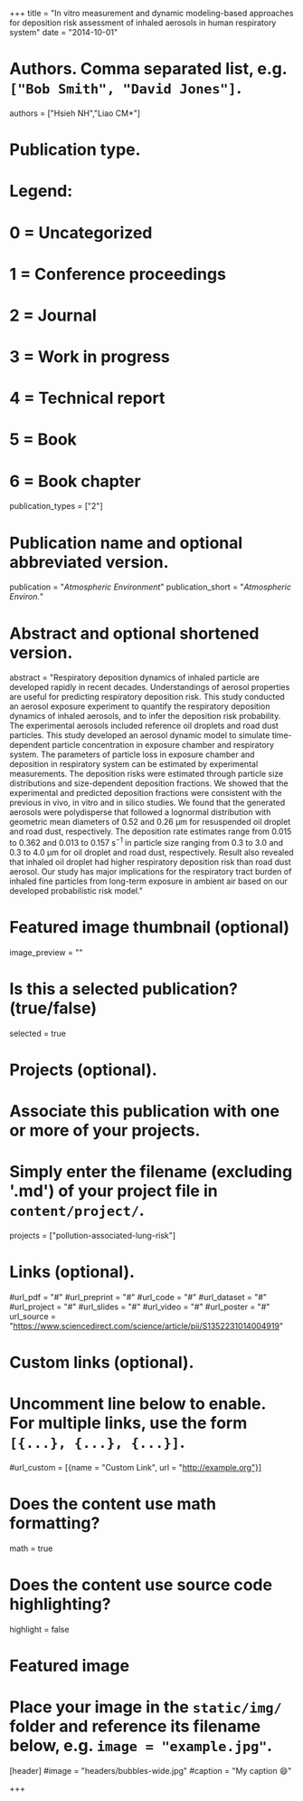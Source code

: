 +++
title = "In vitro measurement and dynamic modeling-based approaches for deposition risk assessment of inhaled aerosols in human respiratory system"
date = "2014-10-01"

# Authors. Comma separated list, e.g. `["Bob Smith", "David Jones"]`.
authors = ["Hsieh NH","Liao CM*"]

# Publication type.
# Legend:
# 0 = Uncategorized
# 1 = Conference proceedings
# 2 = Journal
# 3 = Work in progress
# 4 = Technical report
# 5 = Book
# 6 = Book chapter
publication_types = ["2"]

# Publication name and optional abbreviated version.
publication = "*Atmospheric Environment*"
publication_short = "*Atmospheric Environ.*"

# Abstract and optional shortened version.
abstract = "Respiratory deposition dynamics of inhaled particle are developed rapidly in recent decades. Understandings of aerosol properties are useful for predicting respiratory deposition risk. This study conducted an aerosol exposure experiment to quantify the respiratory deposition dynamics of inhaled aerosols, and to infer the deposition risk probability. The experimental aerosols included reference oil droplets and road dust particles. This study developed an aerosol dynamic model to simulate time-dependent particle concentration in exposure chamber and respiratory system. The parameters of particle loss in exposure chamber and deposition in respiratory system can be estimated by experimental measurements. The deposition risks were estimated through particle size distributions and size-dependent deposition fractions. We showed that the experimental and predicted deposition fractions were consistent with the previous in vivo, in vitro and in silico studies. We found that the generated aerosols were polydisperse that followed a lognormal distribution with geometric mean diameters of 0.52 and 0.26 μm for resuspended oil droplet and road dust, respectively. The deposition rate estimates range from 0.015 to 0.362 and 0.013 to 0.157 s$^{−1}$ in particle size ranging from 0.3 to 3.0 and 0.3 to 4.0 μm for oil droplet and road dust, respectively. Result also revealed that inhaled oil droplet had higher respiratory deposition risk than road dust aerosol. Our study has major implications for the respiratory tract burden of inhaled fine particles from long-term exposure in ambient air based on our developed probabilistic risk model."

# Featured image thumbnail (optional)
image_preview = ""

# Is this a selected publication? (true/false)
selected = true

# Projects (optional).
#   Associate this publication with one or more of your projects.
#   Simply enter the filename (excluding '.md') of your project file in `content/project/`.
projects = ["pollution-associated-lung-risk"]

# Links (optional).
#url_pdf = "#"
#url_preprint = "#"
#url_code = "#"
#url_dataset = "#"
#url_project = "#"
#url_slides = "#"
#url_video = "#"
#url_poster = "#"
url_source = "https://www.sciencedirect.com/science/article/pii/S1352231014004919"

# Custom links (optional).
#   Uncomment line below to enable. For multiple links, use the form `[{...}, {...}, {...}]`.
#url_custom = [{name = "Custom Link", url = "http://example.org"}]

# Does the content use math formatting?
math = true

# Does the content use source code highlighting?
highlight = false

# Featured image
# Place your image in the `static/img/` folder and reference its filename below, e.g. `image = "example.jpg"`.
[header]
#image = "headers/bubbles-wide.jpg"
#caption = "My caption :smile:"

+++